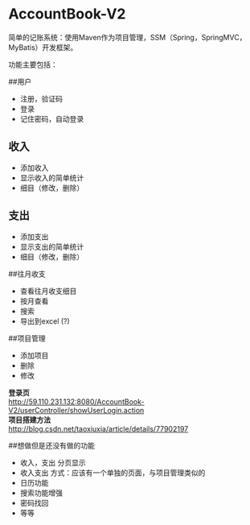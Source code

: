 # AccountBook-V2
简单的记账系统：使用Maven作为项目管理，SSM（Spring，SpringMVC，MyBatis）开发框架。

功能主要包括：


##用户
 - 注册，验证码
 - 登录
 - 记住密码，自动登录
 
## 收入
 - 添加收入 
 - 显示收入的简单统计 
 - 细目（修改，删除） 
 
## 支出
 - 添加支出 
 - 显示支出的简单统计
 - 细目（修改，删除）
 
##往月收支
 - 查看往月收支细目
 - 按月查看
 - 搜索
 - 导出到excel (?)
 
##项目管理
 - 添加项目 
 - 删除 
 - 修改 

<b>登录页</b><br>
http://59.110.231.132:8080/AccountBook-V2/userController/showUserLogin.action<br>
<b>项目搭建方法</b><br>
http://blog.csdn.net/taoxiuxia/article/details/77902197


##想做但是还没有做的功能
 - 收入，支出 分页显示
 - 收入支出 方式：应该有一个单独的页面，与项目管理类似的<br>
 - 日历功能
 - 搜索功能增强
 - 密码找回
 - 等等
